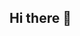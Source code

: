 ## Hi there 👋

<!--
**GilmarCarabajal/GilmarCarabajal** is a ✨ _special_ ✨ repository because its `README.md` (this file) appears on your GitHub profile.

Here are some ideas to get you started:

- 🔭 Estou trabalhando como Engenheiro Civil na CORSAN ...
- 🌱 Estou cursando Análise e Desenvolvimento de Sistemas no Instituto Federal do Rio Grande do Sul - IFRS/Osório...
- 👯 Estou estudando 'HTML', 'CSS', 'JavaScript', Linguagem 'C' e Linguagem Linux ...
- 🤔 Utilizo a linguagem VBA-Visual Basic for Aplications, que é um incremento do Visual Basic da Microsoft® Office para o Excel para o desenvolvimento de sistema ...
- 💬 Ask me about ...
- 📫 How to reach me: ...
- 😄 Pronouns: ...
- ⚡ Fun fact: ...
-->
